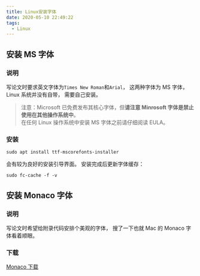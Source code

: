 ```yaml
---
title: Linux安装字体
date: 2020-05-10 22:49:22
tags:
  - Linux
---
```


## 安装 MS 字体

### 说明

写论文时要求英文字体为`Times New Roman`和`Arial`，
这两种字体为 MS 字体，
Linux 系统并没有自带，
需要自己安装。

> 注意：Microsoft 已免费发布其核心字体，但**请注意 Minrosoft 字体是禁止使用在其他操作系统中**。  
> 在任何 Linux 操作系统中安装 MS 字体之前请仔细阅读 EULA。

### 安装

`sudo apt install ttf-mscorefonts-installer`

会有较为良好的安装引导界面。
安装完成后更新字体缓存：

`sudo fc-cache -f -v`

## 安装 Monaco 字体

### 说明

写论文时希望给附录代码安排个美观的字体，
搜了一下也就 Mac 的 Monaco 字体看着顺眼。

### 下载

[Monaco 下载](/download/Monaco.zip)

